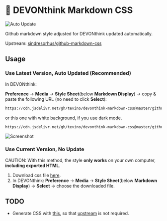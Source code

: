 # :blue_book: DEVONthink Markdown CSS

![Auto Update](https://github.com/tevino/devonthink-markdown-css/workflows/Auto%20Update/badge.svg)

Github markdown style adjusted for DEVONthink updated automatically.

Upstream: [sindresorhus/github-markdown-css][upstream]

## Usage

### Use Latest Version, Auto Updated (Recommended)

In DEVONthink:

**Preference** -> **Media** -> **Style Sheet**(below **Markdown Display**) -> copy & paste the following URL (no need to click **Select**):

```HTML
https://cdn.jsdelivr.net/gh/tevino/devonthink-markdown-css@master/github-markdown.css
```

or this one with white background, if you use dark mode.

```HTML
https://cdn.jsdelivr.net/gh/tevino/devonthink-markdown-css@master/github-markdown-white.css
```

![Screenshot](https://raw.githubusercontent.com/tevino/devonthink-markdown-css/master/screenshot.png)

### Use Current Version, No Update

CAUTION: With this method, the style **only works** on your own computer, **including exported HTML**.

1. Download css file [here][css_file].
2. In DEVONthink: **Preference** -> **Media** -> **Style Sheet**(below **Markdown Display**) -> **Select** -> choose the downloaded file.

## TODO

- Generate CSS with [this][uncss], so that [upstream][upstream] is not required.

[css_file]: https://raw.githubusercontent.com/tevino/devonthink-markdown-css/master/github-markdown.css
[upstream]: https://github.com/sindresorhus/github-markdown-css
[uncss]: https://github.com/sindresorhus/generate-github-markdown-css
